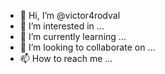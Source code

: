 - 👋 Hi, I’m @victor4rodval
- 👀 I’m interested in ...
- 🌱 I’m currently learning ...
- 💞️ I’m looking to collaborate on ...
- 📫 How to reach me ...

<!---
victor4rodval/victor4rodval is a ✨ special ✨ repository because its `README.md` (this file) appears on your GitHub profile.
You can click the Preview link to take a look at your changes.
--->
